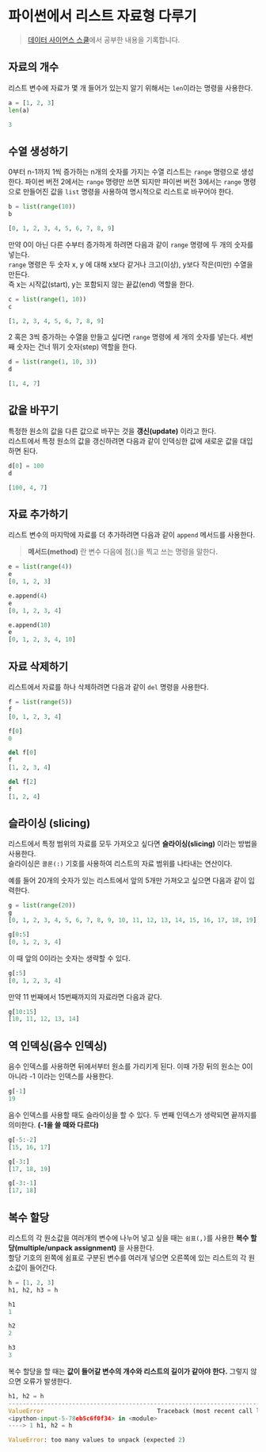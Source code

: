 # 파이썬에서 리스트 자료형 다루기
> [데이터 사이언스 스쿨](https://datascienceschool.net/01%20python/02.09%20%ED%8C%8C%EC%9D%B4%EC%8D%AC%EC%97%90%EC%84%9C%20%EB%A6%AC%EC%8A%A4%ED%8A%B8%20%EC%9E%90%EB%A3%8C%ED%98%95%20%EB%8B%A4%EB%A3%A8%EA%B8%B0.html)에서 공부한 내용을 기록합니다.

## 자료의 개수
리스트 변수에 자료가 몇 개 들어가 있는지 알기 위해서는 `len`이라는 명령을 사용한다.

```python
a = [1, 2, 3]
len(a)

3
```

## 수열 생성하기
0부터 n-1까지 1씩 증가하는 n개의 숫자를 가지는 수열 리스트는 `range` 명령으로 생성한다. 
파이썬 버전 2에서는 `range` 명령만 쓰면 되지만 파이썬 버전 3에서는 `range` 명령으로 만들어진 값을 `list` 명령을 사용하여 명시적으로 리스트로 바꾸어야 한다.

```python
b = list(range(10))
b

[0, 1, 2, 3, 4, 5, 6, 7, 8, 9]
```

만약 0이 아닌 다른 수부터 증가하게 하려면 다음과 같이 `range` 명령에 두 개의 숫자를 넣는다.  
`range` 명령은 두 숫자 x, y 에 대해 x보다 같거나 크고(이상), y보다 작은(미만) 수열을 만든다.  
즉 x는 시작값(start), y는 포함되지 않는 끝값(end) 역할을 한다.

```python
c = list(range(1, 10))
c

[1, 2, 3, 4, 5, 6, 7, 8, 9]
```

2 혹은 3씩 증가하는 수열을 만들고 싶다면 `range` 명령에 세 개의 숫자를 넣는다. 세번째 숫자는 건너 뛰기 숫자(step) 역할을 한다.

```python
d = list(range(1, 10, 3))
d

[1, 4, 7]
```

## 값을 바꾸기
특정한 원소의 값을 다른 값으로 바꾸는 것을 **갱신(update)** 이라고 한다.  
리스트에서 특정 원소의 값을 갱신하려면 다음과 같이 인덱싱한 값에 새로운 값을 대입하면 된다.

```python
d[0] = 100
d

[100, 4, 7]
```

## 자료 추가하기
리스트 변수의 마지막에 자료를 더 추가하려면 다음과 같이 `append` 메서드를 사용한다. 
> **메서드(method)** 란 변수 다음에 점(.)을 찍고 쓰는 명령을 말한다.

```python
e = list(range(4))
e
[0, 1, 2, 3]

e.append(4)
e
[0, 1, 2, 3, 4]

e.append(10)
e
[0, 1, 2, 3, 4, 10]
```

## 자료 삭제하기
리스트에서 자료를 하나 삭제하려면 다음과 같이 `del` 명령을 사용한다.

```python
f = list(range(5))
f
[0, 1, 2, 3, 4]

f[0]
0

del f[0]
f
[1, 2, 3, 4]

del f[2]
f
[1, 2, 4]
```

## 슬라이싱 (slicing)
리스트에서 특정 범위의 자료를 모두 가져오고 싶다면 **슬라이싱(slicing)** 이라는 방법을 사용한다.  
슬라이싱은 `콜론(:)` 기호를 사용하여 리스트의 자료 범위를 나타내는 연산이다. 

예를 들어 20개의 숫자가 있는 리스트에서 앞의 5개만 가져오고 싶으면 다음과 같이 입력한다.

```python
g = list(range(20))
g
[0, 1, 2, 3, 4, 5, 6, 7, 8, 9, 10, 11, 12, 13, 14, 15, 16, 17, 18, 19]

g[0:5]
[0, 1, 2, 3, 4]
```

이 때 앞의 0이라는 숫자는 생략할 수 있다.

```python
g[:5]
[0, 1, 2, 3, 4]
```

만약 11 번째에서 15번째까지의 자료라면 다음과 같다.

```python
g[10:15]
[10, 11, 12, 13, 14]
```

## 역 인덱싱(음수 인덱싱)
음수 인덱스를 사용하면 뒤에서부터 원소를 가리키게 된다. 이때 가장 뒤의 원소는 0이 아니라 -1 이라는 인덱스를 사용한다.

```python
g[-1]
19
```

음수 인덱스를 사용할 때도 슬라이싱을 할 수 있다. 두 번째 인덱스가 생략되면 끝까지를 의미한다. **(-1을 쓸 때와 다르다)**

```python
g[-5:-2]
[15, 16, 17]

g[-3:]
[17, 18, 19]

g[-3:-1]
[17, 18]
```

## 복수 할당
리스트의 각 원소값을 여러개의 변수에 나누어 넣고 싶을 때는 `쉼표(,)`를 사용한 **복수 할당(multiple/unpack assignment)** 을 사용한다.  
할당 기호의 왼쪽에 쉼표로 구분된 변수를 여러개 넣으면 오른쪽에 있는 리스트의 각 원소값이 들어간다.

```python
h = [1, 2, 3]
h1, h2, h3 = h

h1
1

h2
2

h3
3
```

복수 할당을 할 때는 **값이 들어갈 변수의 개수와 리스트의 길이가 같아야 한다.** 그렇지 않으면 오류가 발생한다.

```python
h1, h2 = h
---------------------------------------------------------------------------
ValueError                                Traceback (most recent call last)
<ipython-input-5-78eb5c6f0f34> in <module>
----> 1 h1, h2 = h

ValueError: too many values to unpack (expected 2)
```

